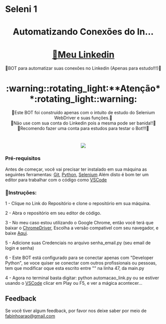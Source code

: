 # Seleni 1<h1 align ="center "> Automatizando Conexões do In...</h1>

<h1 align="center">
    <a href="https://www.linkedin.com/in/fabiomarquesarao">🔗Meu Linkedin</a>
</h1>
<p align="center">🚀BOT para automatizar suas conexões no Linkedin (Apenas para estudo!!!)🚀 </p>

<h1 align="center">:warning::rotating_light:**Atenção**:rotating_light::warning: </h1>
<p align="center">🚀Este BOT foi construído apenas com o intuito de estudo do Selenium WebDriver e suas funções.🚀</br>
🚀Não use com sua conta do Linkedin pois a mesma pode ser banida!!🚀</br>
🚀Recomendo fazer uma conta para estudos para testar o Bot!!!🚀</br>


<h1 align="center">
  <img src="https://img.shields.io/static/v1?label=Script Automate&message=Seleni 1&color=informational&style=?style=for-the-badge&logo=appveyor"/>
</h1>

### Pré-requisitos

Antes de começar, você vai precisar ter instalado em sua máquina as seguintes ferramentas:
[Git](https://git-scm.com), [Python](https://python.org/en/), [Selenium](https://www.selenium.dev/documentation/webdriver/) 
Além disto é bom ter um editor para trabalhar com o código como [VSCode](https://code.visualstudio.com/)

### :checkered_flag:Instruções:
1 - Clique no Link do Repositório e clone o repositório em sua máquina.

2 - Abra o repositório em seu editor de código.

3 - No meu caso estou utilizando o Google Chrome, então você terá que baixar o [ChromeDriver](https://chromedriver.chromium.org/), Escolha a versão compatível com seu navegador, e baixe [Aqui](https://chromedriver.chromium.org/downloads).</br></li>


5 - Adicione suas Credenciais no arquivo senha_email.py (seu email de login e senha)

6 - Este BOT está configurado para se conectar apenas com "Developer Python", se voce quiser se conectar com outros profissionais ou pessoas, </br>
tem que modificar oque esta escrito entre "" na linha 47, da main.py

4 - Agora no terminal basta digitar: python automacao_link.py ou se estiver usando o [VSCode](https://code.visualstudio.com/)
 clicar em Play ou F5, e ver a mágica acontecer...

## Feedback

Se você tiver algum feedback, por favor nos deixe saber por meio de fabinhoarao@gmail.com


